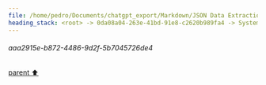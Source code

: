 ```yaml
---
file: /home/pedro/Documents/chatgpt_export/Markdown/JSON Data Extraction_ jq.md
heading_stack: <root> -> 0da08a04-263e-41bd-91e8-c2620b989fa4 -> System -> e1b93c0a-ed30-42f4-bf81-94e5d490b58b -> System -> aaa26758-0603-4c3f-95ee-b342d51f8994 -> User -> Input data -> Relevant data: -> - quality -> - duration -> - alt (title) -> - href (link) -> - img_thumb (data-thumbnail) -> - vid_thumb (data-thumbnail) -> jq query to extract relevant data in a nice new single object with the key names as per above: -> 08cbcecf-1e14-4ea3-910f-35a04d540224 -> Assistant -> aaa21fc3-afbc-44a2-ac1c-ea4b05477e07 -> User -> Input data -> Relevant data: -> - quality -> - duration -> - alt (title) -> - href (link) -> - img_thumb (data-thumbnail) -> - vid_thumb (data-thumbnail) -> jq query to extract relevant data in a nice new single object with the key names as per above: -> 49383519-faff-4971-bb2b-01c0949c193d -> Assistant -> aaa2855e-a232-48aa-8ee0-7ce52f72c15b -> User -> d2abf624-a7ba-4ed7-9fae-71eebccb5373 -> Assistant -> aaa233eb-b6ce-4038-9243-d250e75b0027 -> User -> e3ef8bdf-7ef6-4273-add9-382ab74984ec -> Assistant -> aaa2a2e0-85f8-40fa-abf0-2cc194c3b5ba -> User -> eda4f377-6caa-4c6f-aeb4-7ceb79c27e9d -> Assistant -> aaa2915e-b872-4486-9d2f-5b7045726de4
---
```

###### aaa2915e-b872-4486-9d2f-5b7045726de4
[parent ⬆️](#eda4f377-6caa-4c6f-aeb4-7ceb79c27e9d)
